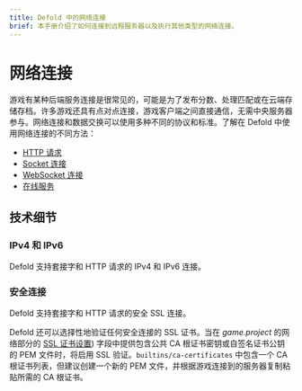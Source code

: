 ```yaml
---
title: Defold 中的网络连接
brief: 本手册介绍了如何连接到远程服务器以及执行其他类型的网络连接。
---
```


# 网络连接

游戏有某种后端服务连接是很常见的，可能是为了发布分数、处理匹配或在云端存储存档。许多游戏还具有点对点连接，游戏客户端之间直接通信，无需中央服务器参与。网络连接和数据交换可以使用多种不同的协议和标准。了解在 Defold 中使用网络连接的不同方法：

* [HTTP 请求](/manuals/http-requests)
* [Socket 连接](/manuals/socket-connections)
* [WebSocket 连接](/manuals/websocket-connections)
* [在线服务](/manuals/online-services)


## 技术细节

### IPv4 和 IPv6

Defold 支持套接字和 HTTP 请求的 IPv4 和 IPv6 连接。

### 安全连接

Defold 支持套接字和 HTTP 请求的安全 SSL 连接。

Defold 还可以选择性地验证任何安全连接的 SSL 证书。当在 *game.project* 的网络部分的 [SSL 证书设置](/manuals/project-settings/#network)) 字段中提供包含公共 CA 根证书密钥或自签名证书公钥的 PEM 文件时，将启用 SSL 验证。`builtins/ca-certificates` 中包含一个 CA 根证书列表，但建议创建一个新的 PEM 文件，并根据游戏连接到的服务器复制粘贴所需的 CA 根证书。